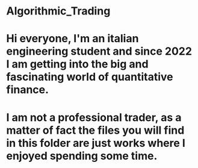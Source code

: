 # Algorithmic_Trading

# Hi everyone, I'm an italian engineering student and since 2022 I am getting into the big and fascinating world of quantitative finance.

# I am not a professional trader, as a matter of fact the files you will find in this folder are just works where I enjoyed spending some time.
